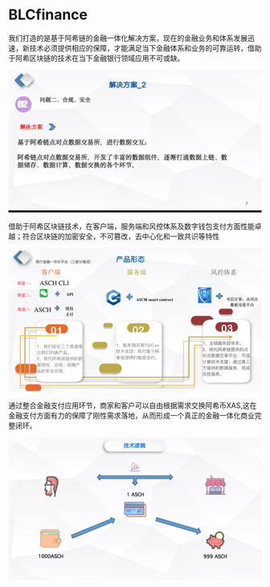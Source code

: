 # BLCfinance
我们打造的是基于阿希链的金融一体化解决方案，现在的金融业务和体系发展迅速，新技术必须提供相应的保障，才能满足当下金融体系和业务的可靠运转，借助于阿希区块链的技术在当下金融银行领域应用不可或缺。

![image](https://github.com/Linblc/BLCfinance/blob/master/images/3.png)

借助于阿希区块链技术，在客户端，服务端和风控体系及数字钱包支付方面性能卓越；符合区块链的加密安全，不可篡改，去中心化和一致共识等特性

![image](https://github.com/Linblc/BLCfinance/blob/master/images/1.png)

通过整合金融支付应用环节，商家和客户可以自由根据需求交换阿希币XAS,这在金融支付方面有力的保障了刚性需求落地，从而形成一个真正的金融一体化商业完整闭环。

![image](https://github.com/Linblc/BLCfinance/blob/master/images/2.png)

